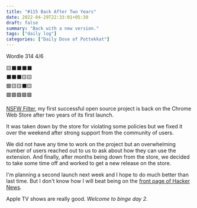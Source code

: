 ```yaml
---
title: "#115 Back After Two Years"
date: 2022-04-29T22:33:01+05:30
draft: false
summary: "Back with a new version."
tags: ["daily log"]
categories: ["Daily Dose of Pottekkat"]
---
```


Wordle 314 4/6

🟨⬛⬛⬛⬛\
⬛⬛⬛🟨🟨\
🟩🟨🟨⬛🟨\
🟩🟩🟩🟩🟩

[NSFW Filter](https://github.com/nsfw-filter/nsfw-filter), my first successful open source project is back on the Chrome Web Store after two years of its first launch.

It was taken down by the store for violating some policies but we fixed it over the weekend after strong support from the community of users.

We did not have any time to work on the project but an overwhelming number of users reached out to us to ask about how they can use the extension. And finally, after months being down from the store, we decided to take some time off and worked to get a new release on the store.

I'm planning a second launch next week and I hope to do much better than last time. But I don't know how I will beat being on the [front page of Hacker News](https://news.ycombinator.com/item?id=24251131).

Apple TV shows are really good. _Welcome to binge day 2._
